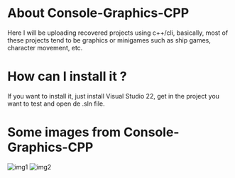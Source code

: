 # About Console-Graphics-CPP

Here I will be uploading recovered projects using c++/cli, basically, most of these projects tend to be graphics or minigames such as ship games, character movement, etc.

# How can I install it ?

If you want to install it, just install Visual Studio 22, get in the project you want to test and
open de .sln file.

# Some images from Console-Graphics-CPP
![img1]()
![img2]()